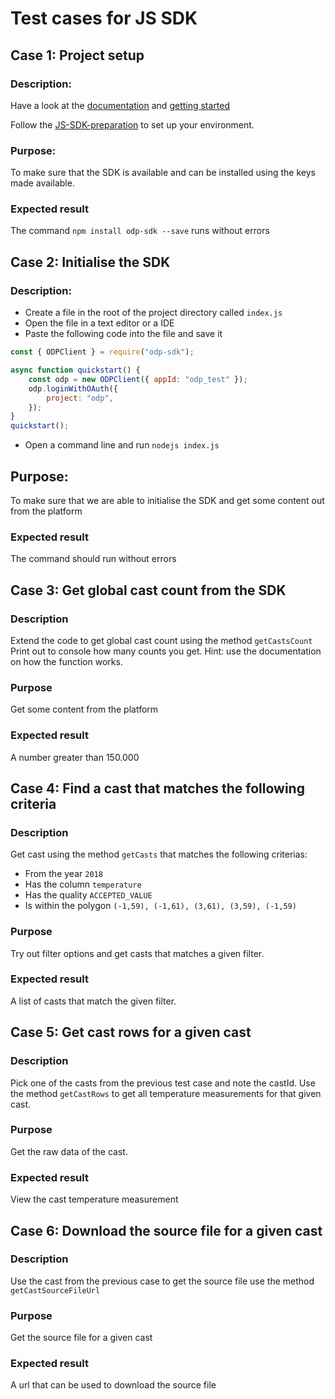 # Test cases for JS SDK

## Case 1: Project setup

### Description:

Have a look at the [documentation](../docs/README.md) and [getting started](../README.md)

Follow the [JS-SDK-preparation](testPreparation.md) to set up your environment.

### Purpose:

To make sure that the SDK is available and can be installed using the keys made available.

### Expected result

The command `npm install odp-sdk --save` runs without errors

## Case 2: Initialise the SDK

### Description:

-   Create a file in the root of the project directory called `index.js`
-   Open the file in a text editor or a IDE
-   Paste the following code into the file and save it

```javascript
const { ODPClient } = require("odp-sdk");

async function quickstart() {
	const odp = new ODPClient({ appId: "odp_test" });
	odp.loginWithOAuth({
		project: "odp",
	});
}
quickstart();
```

-   Open a command line and run `nodejs index.js`

## Purpose:

To make sure that we are able to initialise the SDK and get some content out from the platform

### Expected result

The command should run without errors

## Case 3: Get global cast count from the SDK

### Description

Extend the code to get global cast count using the method `getCastsCount`
Print out to console how many counts you get. Hint: use the documentation on how the function works.

### Purpose

Get some content from the platform

### Expected result

A number greater than 150.000

## Case 4: Find a cast that matches the following criteria

### Description

Get cast using the method `getCasts` that matches the following criterias:

-   From the year `2018`
-   Has the column `temperature`
-   Has the quality `ACCEPTED_VALUE`
-   Is within the polygon `(-1,59), (-1,61), (3,61), (3,59), (-1,59)`

### Purpose

Try out filter options and get casts that matches a given filter.

### Expected result

A list of casts that match the given filter.

## Case 5: Get cast rows for a given cast

### Description

Pick one of the casts from the previous test case and note the castId.
Use the method `getCastRows` to get all temperature measurements for that given cast.

### Purpose

Get the raw data of the cast.

### Expected result

View the cast temperature measurement

## Case 6: Download the source file for a given cast

### Description

Use the cast from the previous case to get the source file use the method `getCastSourceFileUrl`

### Purpose

Get the source file for a given cast

### Expected result

A url that can be used to download the source file
